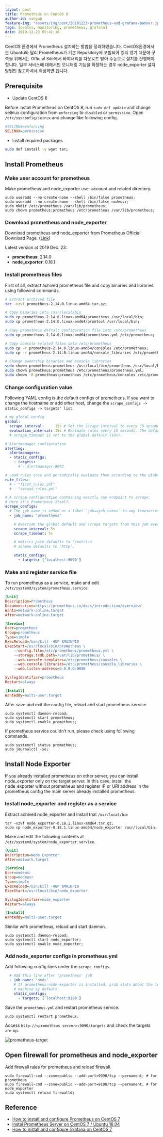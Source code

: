 ```yaml
---
layout: post
title: Prometheus on CentOS 8
author-id: sungup
feature-img: "assets/img/post/20191223-prometheus-and-grafana-banner.jpeg"
tags: [centos, monitoring, prometheus, grafana]
date: 2019-12-23 09:41:18
---
```


CentOS 환경에서 Prometheus 설치하는 방법을 정리하였습니다. CentOS환경에서는 Ubuntu와 달리 Prometheus가
기본 Repository에 포함되어 있지 않기 때문에 구축을 위해서는 Official Site에서 바이너리를 다운로드 받아 수동으로
설치를 진행해야 합니다. 일부 서비스에 대해서만 모니터링 기능을 확장하는 경우 node_exporter 설치 방법만 참고하셔서 확장하면
됩니다.

## Prerequisite

- Update CentOS 8

Before install Prometheus on CentOS 8, run `sudo dnf update` and change selinux
configuration from `enforcing` to `disabled` or `permissive`. Open
`/etc/sysconfig/seinux` and change like following config.

```ini
#SELINUX=enforcing
SELINUX=permissive
```

- Install required packages

```bash
sudo dnf install -y wget tar;
```

## Install Prometheus

### Make user account for prometheus

Make prometheus and node_exporter user account and related directory.

```shell
sudo useradd --no-create-home --shell /bin/false prometheus;
sudo useradd --no-create-home --shell /bin/false nodeusr;
sudo mkdir /etc/prometheus /var/lib/prometheus;
sudo chown prometheus:prometheus /etc/prometheus /var/lib/prometheus;
```

### Download prometheus and node_exporter

Download prometheus and node_exporter from Prometheus Official Download Page.
([Link](https://prometheus.io/download/))

Latest version at 2019 Dec. 23:

- **prometheus**: 2.14.0
- **node_exporter**: 0.18.1

### Install prometheus files

First of all, extract achived prometheus file and copy binaries and libraries
using followind commands.

```bash
# Extract archived file
tar -xzvf prometheus-2.14.0.linux-amd64.tar.gz;

# Copy binaries into /usr/local/bin
sudo cp prometheus-2.14.0.linux-amd64/prometheus /usr/local/bin;
sudo cp prometheus-2.14.0.linux-amd64/promtool /usr/local/bin;

# Copy prometheus default configuration file into /etc/prometheus
sudo cp prometheus-2.14.0.linux-amd64/prometheus.yml /etc/prometheus;

# Copy console related files into /etc/prometheus
sudo cp -r prometheus-2.14.0.linux-amd64/consoles /etc/prometheus;
sudo cp -r prometheus-2.14.0.linux-amd64/console_libraries /etc/prometheus;

# Change ownership binaries and console libraries
sudo chown prometheus:prometheus /usr/local/bin/prometheus /usr/local/bin/promtool;
sudo chown prometheus:prometheus /etc/prometheus/prometheus.yml;
sudo chown -R prometheus:prometheus /etc/prometheus/consoles /etc/prometheus/console_libraries;
```

### Change configuration value

Following YAML config is the default configs of prometheus. If you want to
change the hostname or add other host, change the
`scrape_configs -> static_configs -> targets' list`.

```yaml
# my global config
global:
  scrape_interval:     15s # Set the scrape interval to every 15 seconds. Default is every 1 minute.
  evaluation_interval: 15s # Evaluate rules every 15 seconds. The default is every 1 minute.
  # scrape_timeout is set to the global default (10s).

# Alertmanager configuration
alerting:
  alertmanagers:
  - static_configs:
    - targets:
      # - alertmanager:9093

# Load rules once and periodically evaluate them according to the global 'evaluation_interval'.
rule_files:
  # - "first_rules.yml"
  # - "second_rules.yml"

# A scrape configuration containing exactly one endpoint to scrape:
# Here it's Prometheus itself.
scrape_configs:
  # The job name is added as a label `job=<job_name>` to any timeseries scraped from this config.
  - job_name: 'prometheus'

    # Override the global default and scrape targets from this job every 5 seconds.
    scrape_interval: 5s
    scrape_timeout: 5s

    # metrics_path defaults to '/metrics'
    # scheme defaults to 'http'.

    static_configs:
      - targets: ['localhost:9090']
```

### Make and register service file

To run prometheus as a service, make and edit
`/etc/systemd/system/prometheus.service`.

```ini
[Unit]
Description=Prometheus
Documentation=https://prometheus.io/docs/introduction/overview/
Wants=network-online.target
After=network-online.target

[Service]
User=prometheus
Group=prometheus
Type=simple
ExecReload=/bin/kill -HUP $MAINPID
ExecStart=/usr/local/bin/prometheus \
    --config.file=/etc/prometheus/prometheus.yml \
    --storage.tsdb.path=/var/lib/prometheus/ \
    --web.console.templates=/etc/prometheus/consoles \
    --web.console.libraries=/etc/prometheus/console_libraries \
    --web.listen-address=0.0.0.0:9090

SyslogIdentifier=prometheus
Restart=always

[Install]
WantedBy=multi-user.target
```

After save and exit the config file, reload and start prometheus service.

```shell
sudo systemctl daemon-reload;
sudo systemctl start prometheus;
sudo systemctl enable prometheus;
```

If prometheus service couldn't run, please check using following commands.

```shell
sudo systemctl status prometheus;
sudo journalctl -xe;
```

## Install Node Exporter

If you already installed prometheus on other server, you can install
node_exporter only on the target server. In this case, install the
node_exporter without prometheus and register IP or URI address in the
prometheus config the main server already installed prometheus.

### Install node_exporter and register as a service

Extract achived node_exporter and install that `/usr/local/bin`

```shell
tar -xzvf node_exporter-0.18.1.linux-amd64.tar.gz;
sudo cp node_exporter-0.18.1.linux-amd64/node_exporter /usr/local/bin;
```

Make and edit the following contents at
`/etc/systemd/system/node_exporter.service`.

```ini
[Unit]
Description=Node Exporter
After=network.target

[Service]
User=nodeusr
Group=nodeusr
Type=simple
ExecReload=/bin/kill -HUP $MAINPID
ExecStart=/usr/local/bin/node_exporter

SyslogIdentifier=node_exporter
Restart=always

[Install]
WantedBy=multi-user.target
```

Similar with prometheus, reload and start daemon.

```shell
sudo systemctl daemon-reload;
sudo systemctl start node_exporter;
sudo systemctl enable node_exporter;
```

### Add node_exporter configs in prometheus.yml

Add following config lines under the `scrape_configs`.

```yaml
  # Add this line after 'prometheus' job
  - job_name: 'node'
    # If prometheus-node-exporter is installed, grab stats about the local
    # machine by default.
    static_configs:
      - targets: ['localhost:9100']
```

Save the `prometheus.yml` and restart prometheus service.

```shell
sudo systemctl restart prometheus;
```

Access `http://<prometheus server>:9090/targets` and check the targets are up.

![prometheus-target](/assets/img/posts/20191223-prometheus-01.png)

## Open filrewall for prometheus and node_exporter

Add firewall rules for prometheus and reload firewall.

```shell
sudo firewall-cmd --zone=public --add-port=9090/tcp --permanent; # for prometheus
sudo firewall-cmd --zone=public --add-port=9100/tcp --permanent; # for node_exporter
sudo systemctl reload firewalld;
```

## Reference

- [How to install and configure Prometheus on CentOS 7](https://www.fosslinux.com/10398/how-to-install-and-configure-prometheus-on-centos-7.htm)
- [Instal Prometheus Server on CentOS 7 / Ubuntu 18.04](https://computingforgeeks.com/install-prometheus-server-on-centos-7/)
- [How to install and configure Grafana on CentOS 7](https://www.fosslinux.com/8328/how-to-install-and-configure-grafana-on-centos-7.htm)

